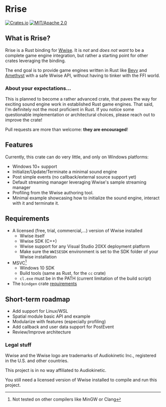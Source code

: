 # Rrise

[![Crates.io](https://img.shields.io/crates/v/rrise.svg)](https://crates.io/crates/rrise)
[![MIT/Apache 2.0](https://img.shields.io/badge/license-MIT%2FApache-blue.svg)](./LICENSE)

## What is Rrise?
Rrise is a Rust binding for [Wwise](https://www.audiokinetic.com/en/products/wwise). It is _not_ and *does not want* to be a complete game engine integration, but rather 
a starting point for other crates leveraging the binding.

The end goal is to provide game engines written in Rust like [Bevy](https://github.com/bevyengine/bevy) and
[Amethyst](https://github.com/amethyst/amethyst) with a safe Wwise API, without having to tinker with the FFI
world.

### About your expectations...
This is planned to become a rather advanced crate, that paves the way for exciting sound engine work in established Rust
game engines. That said, I'm definitely not the most proficient in Rust. If you notice some questionable implementation 
or architectural choices, please reach out to improve the crate!

Pull requests are more than welcome: **they are encouraged**!

## Features
Currently, this crate can do very little, and only on Windows platforms:
- Windows 10+ support
- Initialize/Update/Terminate a minimal sound engine
- Post simple events (no callback/external source support yet)
- Default streaming manager leveraging Wwise's sample streaming manager
- Profiling from the Wwise authoring tool.
- Minimal example showcasing how to initialize the sound engine, interact with it and terminate it.

## Requirements
- A licensed (free, trial, commercial,...) version of Wwise installed
  - Wwise itself
  - Wwise SDK (C++)
  - Wwise support for any Visual Studio 20XX deployment platform
  - Make sure the `WWISESDK` environment is set to the SDK folder of your Wwise installation
- MSVC[^1]
  - Windows 10 SDK
  - Build tools (same as Rust, for the `cc` crate)
  - `cl.exe` must be in the PATH (current limitation of the build script)
- The `bindgen` crate [requirements](https://github.com/rust-lang/rust-bindgen/blob/master/book/src/requirements.md)
[^1]: Not tested on other compilers like MinGW or Clang

## Short-term roadmap
- Add support for Linux/WSL
- Spatial module basic API and example
- Modularize with features (especially profiling)
- Add callback and user data support for PostEvent
- Review/Improve architecture

### Legal stuff
Wwise and the Wwise logo are trademarks of Audiokinetic Inc., registered in the U.S. and other countries.

This project is in no way affiliated to Audiokinetic.

You still need a licensed version of Wwise installed to compile and run this project.